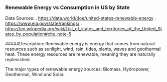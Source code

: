 
### Renewable Energy vs Consumption in US by State

Data Sources:
. https://data.world/doe/united-states-renewable-energy
. https://www.eia.gov/state/rankings/
. https://en.wikipedia.org/wiki/List_of_states_and_territories_of_the_United_States_by_population#cite_note-5

#####Description:
Renewable energy is energy that comes from natural resources such as sunlight, wind, rain, tides, plants, waves and geothermal heat. These energy resources are renewable, meaning they are naturally replenished.


The major types of renewable energy sources: Biomass, Hydropower, Geothermal, Wind and Solar.

